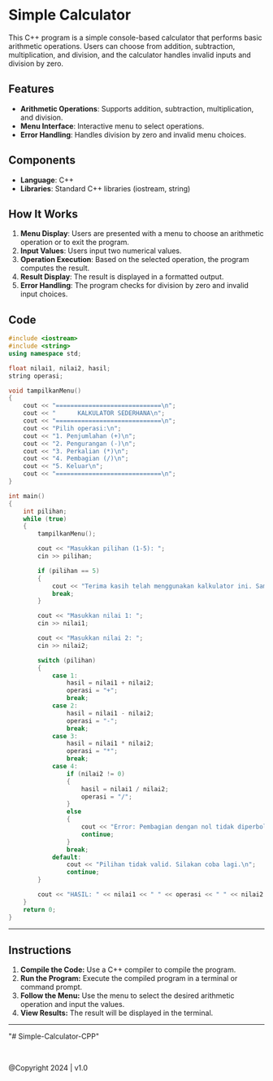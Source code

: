 # Simple Calculator

This C++ program is a simple console-based calculator that performs basic arithmetic operations. Users can choose from addition, subtraction, multiplication, and division, and the calculator handles invalid inputs and division by zero.

## Features

- **Arithmetic Operations**: Supports addition, subtraction, multiplication, and division.
- **Menu Interface**: Interactive menu to select operations.
- **Error Handling**: Handles division by zero and invalid menu choices.

## Components

- **Language**: C++
- **Libraries**: Standard C++ libraries (iostream, string)

## How It Works

1. **Menu Display**: Users are presented with a menu to choose an arithmetic operation or to exit the program.
2. **Input Values**: Users input two numerical values.
3. **Operation Execution**: Based on the selected operation, the program computes the result.
4. **Result Display**: The result is displayed in a formatted output.
5. **Error Handling**: The program checks for division by zero and invalid input choices.

## Code

```cpp
#include <iostream>
#include <string>
using namespace std;

float nilai1, nilai2, hasil;
string operasi;

void tampilkanMenu()
{
    cout << "=============================\n";
    cout << "      KALKULATOR SEDERHANA\n";
    cout << "=============================\n";
    cout << "Pilih operasi:\n";
    cout << "1. Penjumlahan (+)\n";
    cout << "2. Pengurangan (-)\n";
    cout << "3. Perkalian (*)\n";
    cout << "4. Pembagian (/)\n";
    cout << "5. Keluar\n";
    cout << "=============================\n";
}

int main()
{
    int pilihan;
    while (true)
    {
        tampilkanMenu();

        cout << "Masukkan pilihan (1-5): ";
        cin >> pilihan;

        if (pilihan == 5)
        {
            cout << "Terima kasih telah menggunakan kalkulator ini. Sampai jumpa!\n";
            break;
        }

        cout << "Masukkan nilai 1: ";
        cin >> nilai1;

        cout << "Masukkan nilai 2: ";
        cin >> nilai2;

        switch (pilihan)
        {
            case 1:
                hasil = nilai1 + nilai2;
                operasi = "+";
                break;
            case 2:
                hasil = nilai1 - nilai2;
                operasi = "-";
                break;
            case 3:
                hasil = nilai1 * nilai2;
                operasi = "*";
                break;
            case 4:
                if (nilai2 != 0)
                {
                    hasil = nilai1 / nilai2;
                    operasi = "/";
                }
                else
                {
                    cout << "Error: Pembagian dengan nol tidak diperbolehkan.\n";
                    continue;
                }
                break;
            default:
                cout << "Pilihan tidak valid. Silakan coba lagi.\n";
                continue;
        }

        cout << "HASIL: " << nilai1 << " " << operasi << " " << nilai2 << " = " << hasil << "\n\n";
    }
    return 0;
}

```

<hr/>

## Instructions

1. **Compile the Code:** Use a C++ compiler to compile the program.
2. **Run the Program:** Execute the compiled program in a terminal or command prompt.
3. **Follow the Menu:** Use the menu to select the desired arithmetic operation and input the values.
4. **View Results:** The result will be displayed in the terminal.

<hr/>

"# Simple-Calculator-CPP"

<br/>

@Copyright 2024 | v1.0
